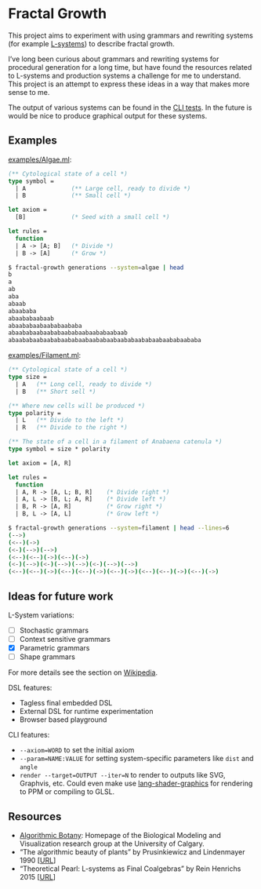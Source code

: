 # Fractal Growth

This project aims to experiment with using grammars and rewriting systems (for
example [L-systems]) to describe fractal growth.

I’ve long been curious about grammars and rewriting systems for procedural
generation for a long time, but have found the resources related to L-systems
and production systems a challenge for me to understand. This project is an
attempt to express these ideas in a way that makes more sense to me.

The output of various systems can be found in the [CLI tests](./test/cli.t).
In the future is would be nice to produce graphical output for these systems.

[L-systems]: https://en.wikipedia.org/wiki/L-system

## Examples

[examples/Algae.ml](./examples/Algae.ml):

<!-- $MDX file=examples/Algae.ml,part=grammar -->
```ocaml
(** Cytological state of a cell *)
type symbol =
  | A             (** Large cell, ready to divide *)
  | B             (** Small cell *)

let axiom =
  [B]             (* Seed with a small cell *)

let rules =
  function
  | A -> [A; B]   (* Divide *)
  | B -> [A]      (* Grow *)
```

```sh
$ fractal-growth generations --system=algae | head
b
a
ab
aba
abaab
abaababa
abaababaabaab
abaababaabaababaababa
abaababaabaababaababaabaababaabaab
abaababaabaababaababaabaababaabaababaababaabaababaababa
```

[examples/Filament.ml](./examples/Filament.ml):

<!-- $MDX file=examples/Filament.ml,part=grammar -->
```ocaml
(** Cytological state of a cell *)
type size =
  | A   (** Long cell, ready to divide *)
  | B   (** Short sell *)

(** Where new cells will be produced *)
type polarity =
  | L   (** Divide to the left *)
  | R   (** Divide to the right *)

(** The state of a cell in a filament of Anabaena catenula *)
type symbol = size * polarity

let axiom = [A, R]

let rules =
  function
  | A, R -> [A, L; B, R]    (* Divide right *)
  | A, L -> [B, L; A, R]    (* Divide left *)
  | B, R -> [A, R]          (* Grow right *)
  | B, L -> [A, L]          (* Grow left *)
```

```sh
$ fractal-growth generations --system=filament | head --lines=6
(-->)
(<--)(->)
(<-)(-->)(-->)
(<--)(<--)(->)(<--)(->)
(<-)(-->)(<-)(-->)(-->)(<-)(-->)(-->)
(<--)(<--)(->)(<--)(<--)(->)(<--)(->)(<--)(<--)(->)(<--)(->)
```

## Ideas for future work

L-System variations:

- [ ] Stochastic grammars
- [ ] Context sensitive grammars
- [x] Parametric grammars
- [ ] Shape grammars

For more details see the section on [Wikipedia](https://en.wikipedia.org/wiki/L-system#Variations).

DSL features:

- Tagless final embedded DSL
- External DSL for runtime experimentation
- Browser based playground

CLI features:

- `--axiom=WORD` to set the initial axiom
- `--param=NAME:VALUE` for setting system-specific parameters like `dist` and `angle`
- `render --target=OUTPUT --iter=N` to render to outputs like SVG, Graphvis, etc.
  Could even make use [lang-shader-graphics](../lang-shader-graphics/) for
  rendering to PPM or compiling to GLSL.

## Resources

- [Algorithmic Botany](http://algorithmicbotany.org/): Homepage of the Biological
  Modeling and Visualization research group at the University of Calgary.
- “The algorithmic beauty of plants” by Prusinkiewicz and Lindenmayer 1990
  [[URL](http://algorithmicbotany.org/papers/#abop)]
- “Theoretical Pearl: L-systems as Final Coalgebras” by Rein Henrichs 2015
  [[URL](http://reinh.com/notes/posts/2015-06-27-theoretical-pearl-l-systems-as-final-coalgebras.html)]
